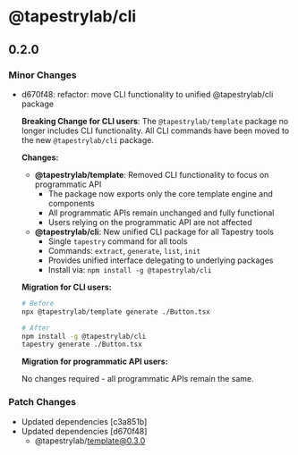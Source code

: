 # @tapestrylab/cli

## 0.2.0

### Minor Changes

- d670f48: refactor: move CLI functionality to unified @tapestrylab/cli package

  **Breaking Change for CLI users**: The `@tapestrylab/template` package no longer includes CLI functionality. All CLI commands have been moved to the new `@tapestrylab/cli` package.

  **Changes:**
  - **@tapestrylab/template**: Removed CLI functionality to focus on programmatic API
    - The package now exports only the core template engine and components
    - All programmatic APIs remain unchanged and fully functional
    - Users relying on the programmatic API are not affected
  - **@tapestrylab/cli**: New unified CLI package for all Tapestry tools
    - Single `tapestry` command for all tools
    - Commands: `extract`, `generate`, `list`, `init`
    - Provides unified interface delegating to underlying packages
    - Install via: `npm install -g @tapestrylab/cli`

  **Migration for CLI users:**

  ```bash
  # Before
  npx @tapestrylab/template generate ./Button.tsx

  # After
  npm install -g @tapestrylab/cli
  tapestry generate ./Button.tsx
  ```

  **Migration for programmatic API users:**

  No changes required - all programmatic APIs remain the same.

### Patch Changes

- Updated dependencies [c3a851b]
- Updated dependencies [d670f48]
  - @tapestrylab/template@0.3.0
